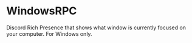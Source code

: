 # WindowsRPC
Discord Rich Presence that shows what window is currently focused on your computer. For Windows only.

